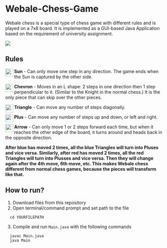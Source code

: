 # Webale-Chess-Game
Webale chess is a special type of chess game with different rules and is played on a 7x8 board. It is implemented as a GUI-based Java Application based on the requirement of university assignment.

![](https://media.giphy.com/media/gdYl8fqwIW3N76cKjg/giphy.gif)

## Rules
<img align="left" src="https://github.com/awyewlim/Webale-Chess-Game/blob/master/Assets/SunR.png?raw=true" width="25" height="25">**Sun** - Can only move one step in any direction. The game ends when the Sun is captured by the other side.

<img align="left" src="https://github.com/awyewlim/Webale-Chess-Game/blob/master/Assets/ChevronR.png?raw=true" width="25" height="25">**Chevron** - Moves in an L shape: 2 steps in one direction then 1 step perpendicular to it. (Similar to the Knight in the normal chess.) It is the only piece that can skip over the other pieces.

<img align="left" src="https://github.com/awyewlim/Webale-Chess-Game/blob/master/Assets/TriangleR.png?raw=true" width="25" height="25">**Triangle** - Can move any number of steps diagonally.

<img align="left" src="https://github.com/awyewlim/Webale-Chess-Game/blob/master/Assets/PlusR.png?raw=true" width="25" height="25">**Plus** - Can move any number of steps up and down, or left and right.

<img align="left" src="https://github.com/awyewlim/Webale-Chess-Game/blob/master/Assets/ArrowR.png?raw=true" width="25" height="25">**Arrow** - Can only move 1 or 2 steps forward each time, but when it reaches the other edge of the board, it turns around and heads back in the opposite direction.


**After blue has moved 2 times, all the blue Triangles will turn into Pluses and vice versa. Similarly, after red has moved 2 times, all the red Triangles will turn into Plusses and vice versa. Then they will change again after the 4th move, 6th move, etc. This makes Webale chess different from normal chess games, because the pieces will transform like that.**

## How to run?
1. Download files from this repository
2. Open terminal/command prompt and set path to the file
```
  cd YOURFILEPATH
```
3. Compile and run `Main.java` with the following commands
```
  javac Main.java
  java Main
```
